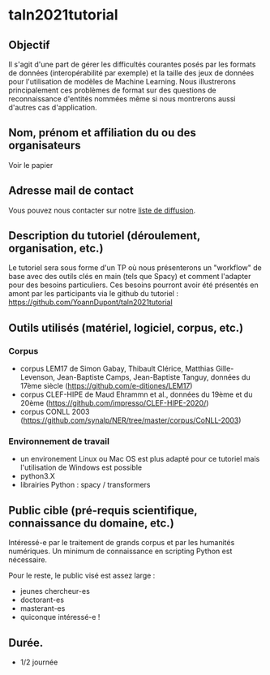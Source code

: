 # taln2021tutorial

## Objectif

Il s'agit d'une part de gérer les difficultés courantes posés par les formats de données (interopérabilité par exemple) et la taille des jeux de données pour l'utilisation de modèles de Machine Learning.  Nous illustrerons principalement ces problèmes de format sur des questions de reconnaissance d'entités nommées même si nous montrerons aussi d'autres cas d'application.

## Nom, prénom et affiliation du ou des organisateurs

Voir le papier

## Adresse mail de contact

Vous pouvez nous contacter sur notre [liste de diffusion](lettres-cantal-tuto@listes.sorbonne-universite.fr).

## Description du tutoriel (déroulement, organisation, etc.)

Le tutoriel sera sous forme d'un TP où nous présenterons un "workflow" de base avec des outils clés en main (tels que Spacy) et comment l'adapter pour des besoins particuliers. Ces besoins pourront avoir été présentés en amont par les participants via le github du tutoriel : https://github.com/YoannDupont/taln2021tutorial

## Outils utilisés (matériel, logiciel, corpus, etc.)

### Corpus

- corpus LEM17 de Simon Gabay, Thibault Clérice, Matthias Gille-Levenson, Jean-Baptiste Camps, Jean-Baptiste Tanguy, données du 17ème siècle (https://github.com/e-ditiones/LEM17)
- corpus CLEF-HIPE de Maud Ehrammn et al., données du 19ème et du 20ème (https://github.com/impresso/CLEF-HIPE-2020/)
- corpus CONLL 2003 (https://github.com/synalp/NER/tree/master/corpus/CoNLL-2003)

### Environnement de travail

- un environement Linux ou Mac OS est plus adapté pour ce tutoriel mais l'utilisation de Windows est possible
- python3.X
- librairies Python : spacy / transformers

## Public cible (pré-requis scientifique, connaissance du domaine, etc.)

Intéressé-e par le traitement de grands corpus et par les humanités numériques. Un minimum de connaissance en scripting Python est nécessaire.

Pour le reste, le public visé est assez large :
- jeunes chercheur-es
- doctorant-es
- masterant-es
- quiconque intéressé-e !


## Durée.

- 1/2 journée
